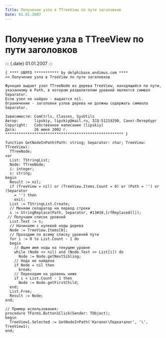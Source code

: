 ```yaml
---
Title: Получение узла в TTreeView по пути заголовков
Date: 01.01.2007
---
```



Получение узла в TTreeView по пути заголовков
=============================================

::: {.date}
01.01.2007
:::

    { **** UBPFD *********** by delphibase.endimus.com ****
    >> Получение узла в TreeView по пути заголовков
     
    Функция выдает узел TTreeNode из дерева TreeView, находящийся по пути,
    указанному в Path, в котором разделителем уровней является символ Separator.
    Если узел не найден - выдается nil.
    Ограничение - заголовки узлов дерева не должны содержать символа Separator.
     
    Зависимости: ComCtrls, Classes, SysUtils
    Автор:       lipskiy, lipskiy@mail.ru, ICQ:51219290, Санкт-Петербург
    Copyright:   Собственное написание (lipskiy)
    Дата:        26 июня 2002 г.
    ***************************************************** }
     
    function GetNodeInPath(Path: string; Separator: char; TreeView: TTreeView):
      TTreeNode;
    var
      List: TStringList;
      Node: TTreeNode;
      i: integer;
      s: string;
    begin
      Result := nil;
      if (TreeView = nil) or (TreeView.Items.Count = 0) or (Path = '') or (Separator
        = '') then
        exit;
      List := TStringList.Create;
      // Меняем сепаратор на первод строки
      s := StringReplace(Path, Separator, #13#10,[rfReplaceAll]);
     // Получаем список уровней
      List.Text := s;
      // Начинаем с нулевой ноды дерева
      Node := TreeView.Items[0];
      // Проходим по всему списку уровней пути
      for i := 0 to List.Count - 1 do
      begin
        // Ищем имя ноды на текущем уровне
        while (Node <> nil) and (Node.Text <> List[i]) do
          Node := Node.getNextSibling;
        // Нода не найдена
        if Node = nil then
          break;
        // Переходим на уровень ниже
        if i < List.Count - 1 then
          Node := Node.getFirstChild;
      end;
      List.Free;
      Result := Node;
    end;
     
    // Пример использования:
    procedure TForm1.Button1Click(Sender: TObject);
    begin
      TreeView1.Selected := GetNodeInPath('Каталог\Подкаталог', '\', TreeView1);
    end;
